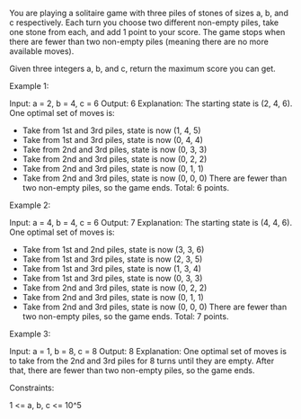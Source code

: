 You are playing a solitaire game with three piles of stones of sizes a​​​​​​,
b,​​​​​​ and c​​​​​​ respectively. Each turn you choose two different
non-empty piles, take one stone from each, and add 1 point to your score. The
game stops when there are fewer than two non-empty piles (meaning there are
no more available moves).

Given three integers a​​​​​, b,​​​​​ and c​​​​​, return the maximum score you
can get.


Example 1:


Input: a = 2, b = 4, c = 6
Output: 6
Explanation: The starting state is (2, 4, 6). One optimal set of moves is:
- Take from 1st and 3rd piles, state is now (1, 4, 5)
- Take from 1st and 3rd piles, state is now (0, 4, 4)
- Take from 2nd and 3rd piles, state is now (0, 3, 3)
- Take from 2nd and 3rd piles, state is now (0, 2, 2)
- Take from 2nd and 3rd piles, state is now (0, 1, 1)
- Take from 2nd and 3rd piles, state is now (0, 0, 0)
There are fewer than two non-empty piles, so the game ends. Total: 6
points.


Example 2:


Input: a = 4, b = 4, c = 6
Output: 7
Explanation: The starting state is (4, 4, 6). One optimal set of moves is:
- Take from 1st and 2nd piles, state is now (3, 3, 6)
- Take from 1st and 3rd piles, state is now (2, 3, 5)
- Take from 1st and 3rd piles, state is now (1, 3, 4)
- Take from 1st and 3rd piles, state is now (0, 3, 3)
- Take from 2nd and 3rd piles, state is now (0, 2, 2)
- Take from 2nd and 3rd piles, state is now (0, 1, 1)
- Take from 2nd and 3rd piles, state is now (0, 0, 0)
There are fewer than two non-empty piles, so the game ends. Total: 7
points.


Example 3:


Input: a = 1, b = 8, c = 8
Output: 8
Explanation: One optimal set of moves is to take from the 2nd and 3rd piles
for 8 turns until they are empty.
After that, there are fewer than two non-empty piles, so the game ends.



Constraints:


1 <= a, b, c <= 10^5




